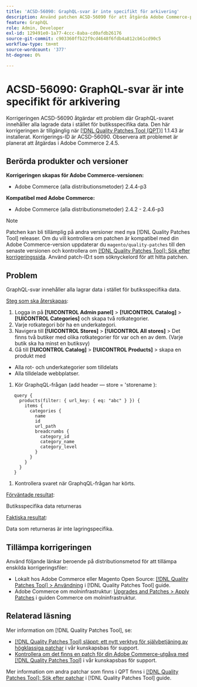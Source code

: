 ```yaml
---
title: 'ACSD-56090: GraphQL-svar är inte specifikt för arkivering'
description: Använd patchen ACSD-56090 för att åtgärda Adobe Commerce-problemet där GraphQL-svaret innehåller alla lagrade data i stället för butiksspecifika data.
feature: GraphQL
role: Admin, Developer
exl-id: 129491e0-1a77-4ccc-8aba-cd0afdb26176
source-git-commit: c903360ffb22f9cd4648f6fdb4a812cb61cd90c5
workflow-type: tm+mt
source-wordcount: '377'
ht-degree: 0%

---
```


# ACSD-56090: GraphQL-svar är inte specifikt för arkivering

Korrigeringen ACSD-56090 åtgärdar ett problem där GraphQL-svaret innehåller alla lagrade data i stället för butiksspecifika data. Den här korrigeringen är tillgänglig när [[!DNL Quality Patches Tool (QPT)]](/help/announcements/adobe-commerce-announcements/magento-quality-patches-released-new-tool-to-self-serve-quality-patches.md) 1.1.43 är installerat. Korrigerings-ID är ACSD-56090. Observera att problemet är planerat att åtgärdas i Adobe Commerce 2.4.5.

## Berörda produkter och versioner

**Korrigeringen skapas för Adobe Commerce-versionen:**

* Adobe Commerce (alla distributionsmetoder) 2.4.4-p3

**Kompatibel med Adobe Commerce:**

* Adobe Commerce (alla distributionsmetoder) 2.4.2 - 2.4.6-p3

>[!NOTE]
>
>Patchen kan bli tillämplig på andra versioner med nya [!DNL Quality Patches Tool] releaser. Om du vill kontrollera om patchen är kompatibel med din Adobe Commerce-version uppdaterar du `magento/quality-patches` till den senaste versionen och kontrollera om [[!DNL Quality Patches Tool]: Sök efter korrigeringssida](https://experienceleague.adobe.com/tools/commerce-quality-patches/index.html). Använd patch-ID:t som söknyckelord för att hitta patchen.

## Problem

GraphQL-svar innehåller alla lagrar data i stället för butiksspecifika data.

<u>Steg som ska återskapas</u>:

1. Logga in på **[!UICONTROL Admin panel]** > **[!UICONTROL Catalog]** > **[!UICONTROL Categories]** och skapa två rotkategorier.
1. Varje rotkategori bör ha en underkategori.
1. Navigera till **[!UICONTROL Stores]** > **[!UICONTROL All stores]** > Det finns två butiker med olika rotkategorier för var och en av dem. (Varje butik ska ha minst en butiksvy)
1. Gå till **[!UICONTROL Catalog]** > **[!UICONTROL Products]** > skapa en produkt med

* Alla rot- och underkategorier som tilldelats
* Alla tilldelade webbplatser.

1. Kör GraphqQL-frågan (add header — store = &#39;storename ):

```
   query {
     products(filter: { url_key: { eq: "abc" } }) {
       items {
         categories {
           name
           id
           url_path
           breadcrumbs {
             category_id
             category_name
             category_level
           }
         }
       }
     }
   }
```

1. Kontrollera svaret när GraphqQL-frågan har körts.

<u>Förväntade resultat</u>:

Butiksspecifika data returneras

<u>Faktiska resultat</u>:

Data som returneras är inte lagringspecifika.

## Tillämpa korrigeringen

Använd följande länkar beroende på distributionsmetod för att tillämpa enskilda korrigeringsfiler:

* Lokalt hos Adobe Commerce eller Magento Open Source: [[!DNL Quality Patches Tool] > Användning](https://experienceleague.adobe.com/docs/commerce-operations/tools/quality-patches-tool/usage.html) i [!DNL Quality Patches Tool] guide.
* Adobe Commerce om molninfrastruktur: [Upgrades and Patches > Apply Patches](https://experienceleague.adobe.com/docs/commerce-cloud-service/user-guide/develop/upgrade/apply-patches.html) i guiden Commerce om molninfrastruktur.

## Relaterad läsning

Mer information om [!DNL Quality Patches Tool], se:

* [[!DNL Quality Patches Tool] släppt: ett nytt verktyg för självbetjäning av högklassiga patchar](/help/announcements/adobe-commerce-announcements/magento-quality-patches-released-new-tool-to-self-serve-quality-patches.md) i vår kunskapsbas för support.
* [Kontrollera om det finns en patch för din Adobe Commerce-utgåva med [!DNL Quality Patches Tool]](/help/support-tools/patches-available-in-qpt-tool/check-patch-for-magento-issue-with-magento-quality-patches.md) i vår kunskapsbas för support.

Mer information om andra patchar som finns i QPT finns i [[!DNL Quality Patches Tool]: Sök efter patchar](https://experienceleague.adobe.com/tools/commerce-quality-patches/index.html) i [!DNL Quality Patches Tool] guide.
